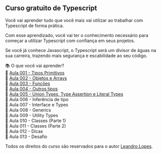 ## Curso gratuito de Typescript
Você vai aprender tudo que você mais vai utilizar ao trabalhar com Typescript de forma prática.

Com esse aprendizado, você vai ter o conhecimento necessário para começar a utilizar Typescript com confiança em seus projetos.

Se você já conhece Javascript, o Typescript será um divisor de águas na sua carreira, trazendo mais segurança e escabilidade ao seu código.

📚 O que você vai aprender?
</br >
🔷 [Aula 001 - Tipos Primitivos](https://www.linkedin.com/posts/d3vlopes_curso-de-typescript-gratuito-aula-001-activity-7280553429804929026-z8jz)
</br >
🔷 [Aula 002 - Objetos e Arrays](https://www.linkedin.com/posts/d3vlopes_curso-de-typescript-aula-002-activity-7280915812054355968-EuXT)
</br >
🔷 [Aula 003 - Funções](https://www.linkedin.com/posts/d3vlopes_curso-de-typescript-aula-003-activity-7282003015413174272-JDQn) 
</br >
🔷 [Aula 004 - Outros tipos](https://www.linkedin.com/posts/d3vlopes_curso-de-typescript-aula-004-activity-7283252280731033600-ew9U)
</br >
🔷 [Aula 005 - Union Types, Type Assertion e Literal Types](https://www.linkedin.com/posts/d3vlopes_curso-de-typescript-aula-005-activity-7284539692849467392-nbhY)
</br >
🔷 Aula 006 - Inferência de tipo
</br >
🔷 Aula 007 - Interface e Types
</br >
🔷 Aula 008 - Generics
</br >
🔷 Aula 009 - Utility Types
</br >
🔷 Aula 010 - Classes (Parte 1)
</br >
🔷 Aula 011 - Classes (Parte 2)
</br >
🔷 Aula 012 - Dicas
</br >
🔷 Aula 013 - Desafio
</br >

Todos os direitos do curso são reservados para o autor [Leandro Lopes](https://github.com/d3vlopes).
